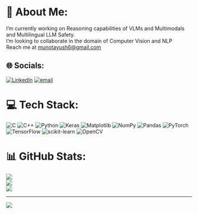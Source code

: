 # 💫 About Me:
I’m currently working on Reasoning capabilities of VLMs and Multimodals and Multilingual LLM Safety.<br>I’m looking to collaborate in the domain of Computer Vision and NLP<br>Reach me at munotayush6@gmail.com<br>


## 🌐 Socials:
[![LinkedIn](https://img.shields.io/badge/LinkedIn-%230077B5.svg?logo=linkedin&logoColor=white)](https://linkedin.com/in/ayush-munot-5b4963223) [![email](https://img.shields.io/badge/Email-D14836?logo=gmail&logoColor=white)](mailto:munotayush6@gmail.com) 

# 💻 Tech Stack:
![C](https://img.shields.io/badge/c-%2300599C.svg?style=plastic&logo=c&logoColor=white) ![C++](https://img.shields.io/badge/c++-%2300599C.svg?style=plastic&logo=c%2B%2B&logoColor=white) ![Python](https://img.shields.io/badge/python-3670A0?style=plastic&logo=python&logoColor=ffdd54) ![Keras](https://img.shields.io/badge/Keras-%23D00000.svg?style=plastic&logo=Keras&logoColor=white) ![Matplotlib](https://img.shields.io/badge/Matplotlib-%23ffffff.svg?style=plastic&logo=Matplotlib&logoColor=black) ![NumPy](https://img.shields.io/badge/numpy-%23013243.svg?style=plastic&logo=numpy&logoColor=white) ![Pandas](https://img.shields.io/badge/pandas-%23150458.svg?style=plastic&logo=pandas&logoColor=white) ![PyTorch](https://img.shields.io/badge/PyTorch-%23EE4C2C.svg?style=plastic&logo=PyTorch&logoColor=white) ![TensorFlow](https://img.shields.io/badge/TensorFlow-%23FF6F00.svg?style=plastic&logo=TensorFlow&logoColor=white) ![scikit-learn](https://img.shields.io/badge/scikit--learn-%23F7931E.svg?style=plastic&logo=scikit-learn&logoColor=white) ![OpenCV](https://img.shields.io/badge/opencv-%23white.svg?style=plastic&logo=opencv&logoColor=white)
# 📊 GitHub Stats:
![](https://github-readme-stats.vercel.app/api?username=ayush1298&theme=midnight-purple&hide_border=false&include_all_commits=true&count_private=true)<br/>
![](https://nirzak-streak-stats.vercel.app/?user=ayush1298&theme=midnight-purple&hide_border=false)<br/>
![](https://github-readme-stats.vercel.app/api/top-langs/?username=ayush1298&theme=midnight-purple&hide_border=false&include_all_commits=true&count_private=true&layout=compact)

---
[![](https://visitcount.itsvg.in/api?id=ayush1298&icon=0&color=0)](https://visitcount.itsvg.in)

<!-- Proudly created with GPRM ( https://gprm.itsvg.in ) -->
